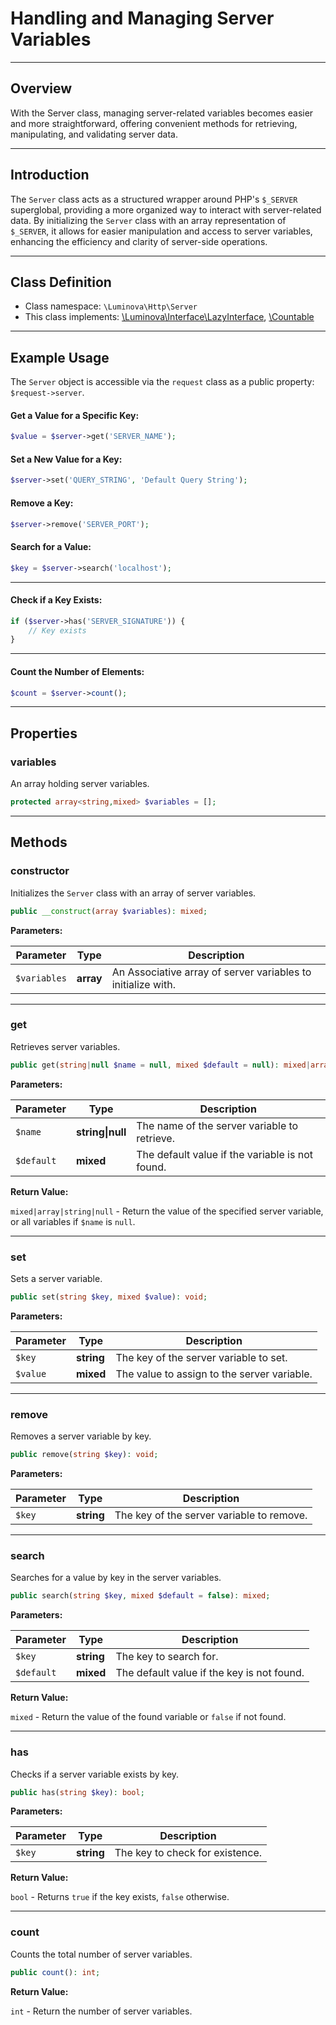 # Handling and Managing Server Variables

***

## Overview

With the Server class, managing server-related variables becomes easier and more straightforward, offering convenient methods for retrieving, manipulating, and validating server data.

***

## Introduction

The `Server` class acts as a structured wrapper around PHP's `$_SERVER` superglobal, providing a more organized way to interact with server-related data. By initializing the `Server` class with an array representation of `$_SERVER`, it allows for easier manipulation and access to server variables, enhancing the efficiency and clarity of server-side operations.

---

## Class Definition

* Class namespace: `\Luminova\Http\Server`
* This class implements:  [\Luminova\Interface\LazyInterface](/interface/classes.md#lazyinterface), [\Countable](https://www.php.net/manual/en/class.countable.php)

---

## Example Usage

The `Server` object is accessible via the `request` class as a public property: `$request->server`.

#### Get a Value for a Specific Key:

```php
$value = $server->get('SERVER_NAME');
```

#### Set a New Value for a Key:

```php
$server->set('QUERY_STRING', 'Default Query String');
```

#### Remove a Key:

```php
$server->remove('SERVER_PORT');
```

#### Search for a Value:

```php
$key = $server->search('localhost');
```
***

#### Check if a Key Exists:

```php
if ($server->has('SERVER_SIGNATURE')) {
    // Key exists
}
```

***

#### Count the Number of Elements:

```php
$count = $server->count();
```

---

## Properties

### variables

An array holding server variables.

```php
protected array<string,mixed> $variables = [];
```

---

## Methods

### constructor

Initializes the `Server` class with an array of server variables.

```php
public __construct(array $variables): mixed;
```

**Parameters:**

| Parameter   | Type   | Description |
|-------------|--------|-------------|
| `$variables` | **array** | An Associative array of server variables to initialize with. |

---

### get

Retrieves server variables.

```php
public get(string|null $name = null, mixed $default = null): mixed|array|string|null;
```

**Parameters:**

| Parameter | Type   | Description |
|-----------|--------|-------------|
| `$name`   | **string\|null** | The name of the server variable to retrieve. |
| `$default` | **mixed** | The default value if the variable is not found. |

**Return Value:**

`mixed|array|string|null` - Return the value of the specified server variable, or all variables if `$name` is `null`.

---

### set

Sets a server variable.

```php
public set(string $key, mixed $value): void;
```

**Parameters:**

| Parameter | Type   | Description |
|-----------|--------|-------------|
| `$key`    | **string** | The key of the server variable to set. |
| `$value`  | **mixed** | The value to assign to the server variable. |

---

### remove

Removes a server variable by key.

```php
public remove(string $key): void;
```

**Parameters:**

| Parameter | Type   | Description |
|-----------|--------|-------------|
| `$key`    | **string** | The key of the server variable to remove. |

---

### search

Searches for a value by key in the server variables.

```php
public search(string $key, mixed $default = false): mixed;
```

**Parameters:**

| Parameter | Type   | Description |
|-----------|--------|-------------|
| `$key`    | **string** | The key to search for. |
| `$default` | **mixed** | The default value if the key is not found. |

**Return Value:**

`mixed` - Return the value of the found variable or `false` if not found.

---

### has

Checks if a server variable exists by key.

```php
public has(string $key): bool;
```

**Parameters:**

| Parameter | Type   | Description |
|-----------|--------|-------------|
| `$key`    | **string** | The key to check for existence. |

**Return Value:**

`bool` - Returns `true` if the key exists, `false` otherwise.

---

### count

Counts the total number of server variables.

```php
public count(): int;
```

**Return Value:**

`int` - Return the number of server variables.